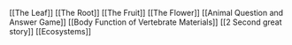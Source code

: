 [[The Leaf]]
[[The Root]]
[[The Fruit]]
[[The Flower]]
[[Animal Question and Answer Game]]
[[Body Function of Vertebrate Materials]]
[[2 Second great story]]
[[Ecosystems]]
